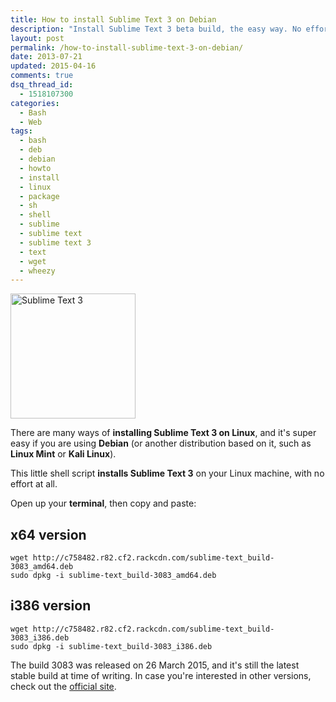 ```yaml
---
title: How to install Sublime Text 3 on Debian
description: "Install Sublime Text 3 beta build, the easy way. No effort at all, requires only 30 seconds."
layout: post
permalink: /how-to-install-sublime-text-3-on-debian/
date: 2013-07-21
updated: 2015-04-16
comments: true
dsq_thread_id:
  - 1518107300
categories:
  - Bash
  - Web
tags:
  - bash
  - deb
  - debian
  - howto
  - install
  - linux
  - package
  - sh
  - shell
  - sublime
  - sublime text
  - sublime text 3
  - text
  - wget
  - wheezy
---
```


<img src="/images/Sublime_Text_Logo.png" alt="Sublime Text 3" width="200" height="200" class="basic-alignment left" />

There are many ways of **installing Sublime Text 3 on Linux**, and it's super easy if you are using **Debian** (or another distribution based on it, such as **Linux Mint** or **Kali Linux**).

This little shell script **installs Sublime Text 3** on your Linux machine, with no effort at all.

Open up your **terminal**, then copy and paste:

## x64 version

```
wget http://c758482.r82.cf2.rackcdn.com/sublime-text_build-3083_amd64.deb
sudo dpkg -i sublime-text_build-3083_amd64.deb
```

## i386 version

```
wget http://c758482.r82.cf2.rackcdn.com/sublime-text_build-3083_i386.deb
sudo dpkg -i sublime-text_build-3083_i386.deb
```

The build 3083 was released on 26 March 2015, and it's still the latest stable build at time of writing. In case you're interested in other versions, check out the <a rel="external nofollow" href="http://www.sublimetext.com/3">official site</a>.
